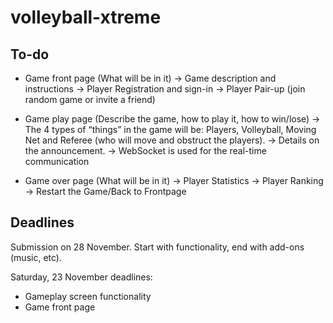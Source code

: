 # volleyball-xtreme

## To-do
- Game front page (What will be in it)
  -> Game description and instructions
  -> Player Registration and sign-in
  -> Player Pair-up (join random game or invite a friend)

- Game play page (Describe the game, how to play it, how to win/lose)
  -> The 4 types of “things” in the game will be: Players, Volleyball, Moving Net and Referee (who will move and obstruct the players).
  -> Details on the announcement.
  -> WebSocket is used for the real-time communication

- Game over page (What will be in it)
  -> Player Statistics
  -> Player Ranking
  -> Restart the Game/Back to Frontpage

## Deadlines
Submission on 28 November. 
Start with functionality, end with add-ons (music, etc). 

Saturday, 23 November deadlines:
- Gameplay screen functionality
- Game front page
